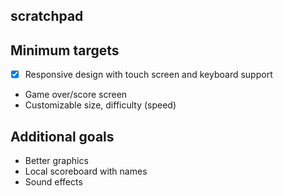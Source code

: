 ## scratchpad

## Minimum targets
-[x] Responsive design with touch screen and keyboard support
- Game over/score screen
- Customizable size, difficulty (speed)

## Additional goals
- Better graphics
- Local scoreboard with names
- Sound effects


